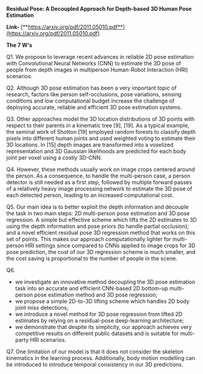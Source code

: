 ﻿**Residual Pose: A Decoupled Approach for Depth-based 3D Human Pose Estimation**

**Link-** [**https://arxiv.org/pdf/2011.05010.pdf**](https://arxiv.org/pdf/2011.05010.pdf)

**The 7 W's**

Q1. We propose to leverage recent advances in reliable 2D pose estimation with Convolutional Neural Networks (CNN) to estimate the 3D pose of people from depth images in multiperson Human-Robot Interaction (HRI) scenarios.

Q2. Although 3D pose estimation has been a very important topic of research, factors like person self-occlusions, pose variations, sensing conditions and low computational budget increase the challenge of deploying accurate, reliable and efficient 3D pose estimation systems.

Q3. Other approaches model the 3D location distributions of 3D points with respect to their parents in a kinematic tree [9], [19]. As a typical example, the seminal work of Shotton [19] employed random forests to classify depth pixels into different human joints and used weighted voting to estimate their 3D locations. In [15] depth images are transformed into a voxelized representation and 3D Gaussian likelihoods are predicted for each body joint per voxel using a costly 3D-CNN.

Q4. However, these methods usually work on image crops centered around the person. As a consequence, to handle the multi-person case, a person detector is still needed as a first step, followed by multiple forward passes of a relatively heavy image processing network to estimate the 3D pose of each detected person, leading to an increased computational cost.

Q5. Our main idea is to better exploit the depth information and decouple the task in two main steps: 2D multi-person pose estimation and 3D pose regression. A simple but effective scheme which lifts the 2D estimates to 3D using the depth information and pose priors (to handle partial occlusion); and a novel efficient residual pose 3D regression method that works on this set of points. This makes our approach computationally lighter for multi-person HRI settings since compared to CNNs applied to image crops for 3D pose prediction, the cost of our 3D regression scheme is much smaller, and the cost saving is proportional to the number of people in the scene.

Q6.

- we investigate an innovative method decoupling the 3D pose estimation task into an accurate and efficient CNN-based 2D bottom-up multi-person pose estimation method and 3D pose regression;
- we propose a simple 2D-to-3D lifting scheme which handles 2D body joint miss detections;
- we introduce a novel method for 3D pose regression from lifted 2D estimates by relying on a residual-pose deep-learning architecture;
- we demonstrate that despite its simplicity, our approach achieves very competitive results on different public datasets and is suitable for multi-party HRI scenarios.

Q7. One limitation of our model is that it does not consider the skeleton kinematics in the learning process. Additionally, body motion modelling can be introduced to introduce temporal consistency in our 3D predictions.

